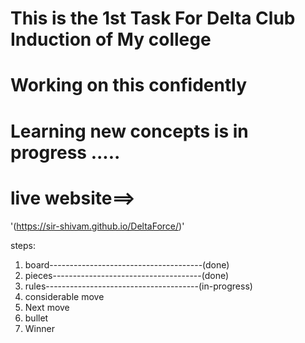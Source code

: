 # This is the 1st Task For Delta Club Induction of My college 
# Working on this confidently 
# Learning new concepts is in progress .....


# live website==>
 '(https://sir-shivam.github.io/DeltaForce/)'


 steps:
 1) board--------------------------------------(done)
 2) pieces-------------------------------------(done)
 3) rules--------------------------------------(in-progress)
 4) considerable move
 5) Next move
 6) bullet
 7) Winner